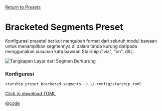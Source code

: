 [Return to Presets](./README.md#bracketed-segments)

# Bracketed Segments Preset

Konfigurasi prasetel berikut mengubah format dari seluruh modul bawaan untuk menampilkan segmennya di dalam tanda kurung daripada menggunakan susunan kata bawaan Starship ("via", "on", dll.).

![Tangkapan Layar dari Segmen Berkurung](/presets/img/bracketed-segments.png)

### Konfigurasi

```sh
starship preset bracketed-segments -o ~/.config/starship.toml
```

[Click to download TOML](/presets/toml/bracketed-segments.toml)

@[code](../../.vuepress/public/presets/toml/bracketed-segments.toml)
